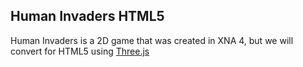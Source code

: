## Human Invaders HTML5

Human Invaders is a 2D game that was created in XNA 4, but we will convert for HTML5 using [Three.js](https://threejs.org/)

